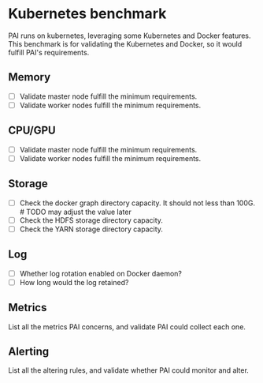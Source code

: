 # Kubernetes benchmark

PAI runs on kubernetes, leveraging some Kubernetes and Docker features. This benchmark is for validating the Kubernetes and Docker, so it would fulfill PAI's requirements.

## Memory

- [ ] Validate master node fulfill the minimum requirements.
- [ ] Validate worker nodes fulfill the minimum requirements.

## CPU/GPU

- [ ] Validate master node fulfill the minimum requirements.
- [ ] Validate worker nodes fulfill the minimum requirements.

## Storage

- [ ] Check the docker graph directory capacity. It should not less than 100G. # TODO may adjust the value later
- [ ] Check the HDFS storage directory capacity.
- [ ] Check the YARN storage directory capacity.

## Log

- [ ] Whether log rotation enabled on Docker daemon?
- [ ] How long would the log retained?

## Metrics

List all the metrics PAI concerns, and validate PAI could collect each one.

## Alerting

List all the altering rules, and validate whether PAI could monitor and alter.
